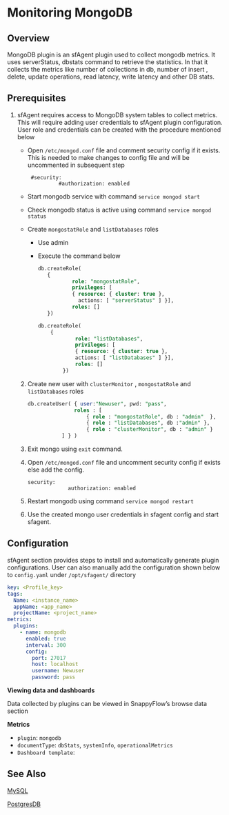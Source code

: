 # Monitoring MongoDB

## Overview

MongoDB plugin is an sfAgent plugin used to collect mongodb metrics. It uses serverStatus, dbstats command to retrieve the statistics. In that it collects the metrics like number of collections in db, number of insert , delete, update operations, read latency, write latency and other DB stats.

## Prerequisites

1. sfAgent requires access to MongoDB system tables to collect metrics. This will require adding user credentials to sfAgent plugin configuration.  User role and credentials can be created with the procedure mentioned below

   - Open `/etc/mongod.conf` file and comment security config if it exists. This is needed to make changes to config file and will be uncommented in subsequent step

     ```
      #security: 
               #authorization: enabled
     ```

   - Start mongodb service with command `service mongod start`

   - Check mongodb status is active using command `service mongod status`

   - Create `mongostatRole` and `listDatabases` roles

     - Use admin

     - Execute the command below

       ```sql
       db.createRole(
          {
                  role: "mongostatRole",
                  privileges: [
                  { resource: { cluster: true }, 
                    actions: [ "serverStatus" ] }],
                  roles: []
          })
       
       db.createRole(
           {
                   role: "listDatabases",
                   privileges: [
                   { resource: { cluster: true }, 
                   actions: [ "listDatabases" ] }],
                   roles: []
               })
       ```

       

   2. Create new user with `clusterMonitor` , `mongostatRole` and `listDatabases` roles

      ```sql
      db.createUser( { user:"Newuser", pwd: "pass",
                     roles : [
                         { role : "mongostatRole", db : "admin"  },
                         { role : "listDatabases", db :"admin" },
                         { role : "clusterMonitor", db : "admin" }           
                 ] } )
      ```

   3. Exit mongo using `exit` command.

   4. Open `/etc/mongod.conf` file and uncomment security config if exists else add the    config.

      ```
      security:
                   authorization: enabled
      ```

   5. Restart mongodb using command `service mongod restart` 

   6. Use the created mongo user credentials in sfagent config and start sfagent.

## Configuration

sfAgent section provides steps to install and automatically generate plugin configurations.  User can also manually add the configuration shown below to `config.yaml` under `/opt/sfagent/` directory

```yaml
key: <Profile_key>
tags:
  Name: <instance_name>
  appName: <app_name>
  projectName: <project_name>
metrics:
  plugins:
    - name: mongodb
      enabled: true
      interval: 300
      config:
        port: 27017
        host: localhost
        username: Newuser
        password: pass
```

**Viewing data and dashboards**

Data collected by plugins can be viewed in SnappyFlow’s browse data section 

**Metrics**

- `plugin`: `mongodb`
- `documentType`: `dbStats`, `systemInfo`, `operationalMetrics`
- `Dashboard template`: 

## See Also

[MySQL](/docs/integrations/mysql/overview)

[PostgresDB](/docs/integrations/postgres/overview)

